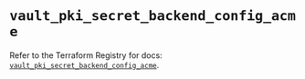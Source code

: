 # `vault_pki_secret_backend_config_acme`

Refer to the Terraform Registry for docs: [`vault_pki_secret_backend_config_acme`](https://registry.terraform.io/providers/hashicorp/vault/5.1.0/docs/resources/pki_secret_backend_config_acme).
